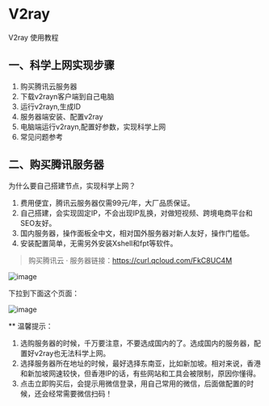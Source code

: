 # V2ray
V2ray 使用教程
## 一、科学上网实现步骤
1. 购买腾讯云服务器
2. 下载v2rayn客户端到自己电脑
3. 运行v2rayn,生成ID
4. 服务器端安装、配置v2ray
5. 电脑端运行v2rayn,配置好参数，实现科学上网
6. 常见问题参考
## 二、购买腾讯服务器
为什么要自己搭建节点，实现科学上网？
1. 费用便宜，腾讯云服务器仅需99元/年，大厂品质保证。
2. 自己搭建，会实现固定IP，不会出现IP乱换，对做短视频、跨境电商平台和SEO友好。
3. 国内服务器，操作面板全中文，相对国外服务器对新人友好，操作门槛低。
4. 安装配置简单，无需另外安装Xshell和fpt等软件。
> 购买腾讯云 · 服务器链接：https://curl.qcloud.com/FkC8UC4M

![image](https://github.com/user-attachments/assets/e6b08876-4e3e-453e-8a37-d9eb1f54acff)

下拉到下面这个页面：

![image](https://github.com/user-attachments/assets/f6fde203-a9fb-4ee1-8c2d-1fc0e2a3697c)

** 温馨提示：
1. 选购服务器的时候，千万要注意，不要选成国内的了。选成国内的服务器，配置好v2ray也无法科学上网。
2. 选择服务器所在地址的时候，最好选择东南亚，比如新加坡。相对来说，香港和新加坡网速较快，但香港IP的话，有些网站和工具会被限制，原因你懂得。
3. 点击立即购买后，会提示用微信登录，用自己常用的微信，后面做配置的时候，还会经常需要微信扫码！
